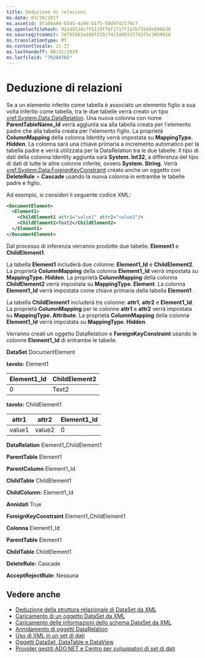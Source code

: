 ```yaml
---
title: Deduzione di relazioni
ms.date: 03/30/2017
ms.assetid: 8fa86a9d-6545-4a9d-b1f5-58d9742179c7
ms.openlocfilehash: 92a4953dc7f5119ffbf171ff2a7bf5b58e896638
ms.sourcegitcommit: 2d792961ed48f235cf413d6031576373c3050918
ms.translationtype: MT
ms.contentlocale: it-IT
ms.lasthandoff: 08/31/2019
ms.locfileid: "70204765"
---
```

# <a name="inferring-relationships"></a>Deduzione di relazioni
Se a un elemento inferito come tabella è associato un elemento figlio a sua volta inferito come tabella, tra le due tabelle verrà creato un tipo <xref:System.Data.DataRelation>. Una nuova colonna con nome **ParentTableName_Id** verrà aggiunta sia alla tabella creata per l'elemento padre che alla tabella creata per l'elemento figlio. La proprietà **ColumnMapping** della colonna Identity verrà impostata su **MappingType. Hidden**. La colonna sarà una chiave primaria a incremento automatico per la tabella padre e verrà utilizzata per la DataRelation tra le due tabelle. Il tipo di dati della colonna Identity aggiunta sarà **System. Int32**, a differenza del tipo di dati di tutte le altre colonne inferite, ovvero **System. String**. Verrà <xref:System.Data.ForeignKeyConstraint> creato anche un oggetto con **DeleteRule** = **Cascade** usando la nuova colonna in entrambe le tabelle padre e figlio.  
  
 Ad esempio, si consideri il seguente codice XML:  
  
```xml  
<DocumentElement>  
  <Element1>  
    <ChildElement1 attr1="value1" attr2="value2"/>  
    <ChildElement2>Text2</ChildElement2>  
  </Element1>  
</DocumentElement>  
```  
  
 Dal processo di inferenza verranno prodotte due tabelle: **Element1** e **ChildElement1**.  
  
 La tabella **Element1** includerà due colonne: **Element1_Id** e **ChildElement2**. La proprietà **ColumnMapping** della colonna **Element1_Id** verrà impostata su **MappingType. Hidden**. La proprietà **ColumnMapping** della colonna **ChildElement2** verrà impostata su **MappingType. Element**. La colonna **Element1_Id** verrà impostata come chiave primaria della tabella **Element1** .  
  
 La tabella **ChildElement1** includerà tre colonne: **attr1**, **attr2** e **Element1_Id**. La proprietà **ColumnMapping** per le colonne **attr1** e **attr2** verrà impostata su **MappingType. Attribute**. La proprietà **ColumnMapping** della colonna **Element1_Id** verrà impostata su **MappingType. Hidden**.  
  
 Verranno creati un oggetto DataRelation e **ForeignKeyConstraint** usando le colonne **Element1_Id** di entrambe le tabelle.  
  
 **DataSet** DocumentElement  
  
 **tavolo:** Element1  
  
|Element1_Id|ChildElement2|  
|------------------|-------------------|  
|0|Text2|  
  
 **tavolo:** ChildElement1  
  
|attr1|attr2|Element1_Id|  
|-----------|-----------|------------------|  
|value1|value2|0|  
  
 **DataRelation** Element1_ChildElement1  
  
 **ParentTable** Element1  
  
 **ParentColumn** Element1_Id  
  
 **ChildTable** ChildElement1  
  
 **ChildColumn:** Element1_Id  
  
 **Annidati** True  
  
 **ForeignKeyConstraint** Element1_ChildElement1  
  
 **Colonna** Element1_Id  
  
 **ParentTable** Element1  
  
 **ChildTable** ChildElement1  
  
 **DeleteRule:** Cascade  
  
 **AcceptRejectRule:** Nessuna  
  
## <a name="see-also"></a>Vedere anche

- [Deduzione della struttura relazionale di DataSet da XML](inferring-dataset-relational-structure-from-xml.md)
- [Caricamento di un oggetto DataSet da XML](loading-a-dataset-from-xml.md)
- [Caricamento delle informazioni dello schema DataSet da XML](loading-dataset-schema-information-from-xml.md)
- [Annidamento di oggetti DataRelation](nesting-datarelations.md)
- [Uso di XML in un set di dati](using-xml-in-a-dataset.md)
- [Oggetti DataSet, DataTable e DataView](index.md)
- [Provider gestiti ADO.NET e Centro per sviluppatori di set di dati](https://go.microsoft.com/fwlink/?LinkId=217917)
